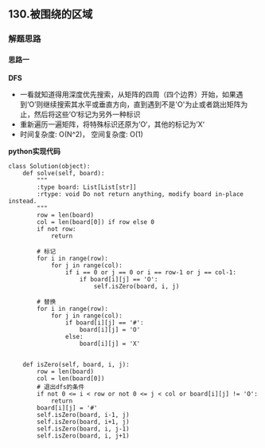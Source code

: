 ## 130.被围绕的区域
### 解题思路
#### 思路一
**DFS**
- 一看就知道得用深度优先搜索，从矩阵的四周（四个边界）开始，如果遇到‘O’则继续搜索其水平或垂直方向，直到遇到不是'O'为止或者跳出矩阵为止，然后将这些’O‘标记为另外一种标识
- 重新遍历一遍矩阵，将特殊标识还原为’O‘，其他的标记为’X‘
- 时间复杂度: O(N^2)， 空间复杂度: O(1)


**python实现代码**
```
class Solution(object):
    def solve(self, board):
        """
        :type board: List[List[str]]
        :rtype: void Do not return anything, modify board in-place instead.
        """
        row = len(board)
        col = len(board[0]) if row else 0
        if not row:
            return
        
        # 标记
        for i in range(row):
            for j in range(col):
                if i == 0 or j == 0 or i == row-1 or j == col-1:
                    if board[i][j] == 'O':
                        self.isZero(board, i, j)
        
        # 替换
        for i in range(row):
            for j in range(col):
                if board[i][j] == '#':
                    board[i][j] = 'O'
                else:
                    board[i][j] = 'X'
        
        
    def isZero(self, board, i, j):
        row = len(board)
        col = len(board[0])
        # 退出dfs的条件
        if not 0 <= i < row or not 0 <= j < col or board[i][j] != 'O':
            return 
        board[i][j] = '#' 
        self.isZero(board, i-1, j)
        self.isZero(board, i+1, j)
        self.isZero(board, i, j-1)
        self.isZero(board, i, j+1)
        

```

